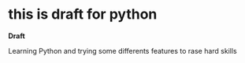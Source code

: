 # this is draft for python

**Draft**

Learning Python and trying some differents features to rase hard skills